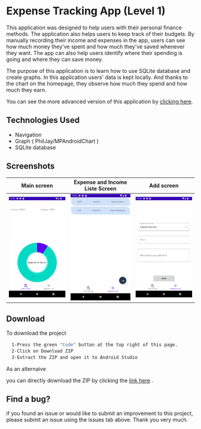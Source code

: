 
# Expense Tracking App (Level 1)
This application was designed to help users with their personal finance methods. The application also helps users to keep track of their budgets. By manually recording their income and expenses in the app, users can see how much money they've spent and how much they've saved whenever they want. The app can also help users identify where their spending is going and where they can save money.


The purpose of this application is to learn how to use SQLite database and create graphs. In this application users' data is kept locally. And thanks to the chart on the homepage, they observe how much they spend and how much they earn.

You can see the more advanced version of this application by [clicking here](https://github.com/BerkErdgn/ExpenseTrackingApp-Level2-).


## Technologies Used

- Navigation
- Graph ( PhilJay/MPAndroidChart )
- SQLite database

  
## Screenshots

Main screen | Expense and Income Liste Screen |Add screen|
 --- | --- |  --- | 
![](https://github.com/BerkErdgn/Expense-Tracking-App--Level1-/blob/main/sc/ExpenseIncomeApp1-1.png?raw=true)| ![](https://github.com/BerkErdgn/Expense-Tracking-App--Level1-/blob/main/sc/ExpenseIncomeApp1-2.png?raw=true) |![](https://github.com/BerkErdgn/Expense-Tracking-App--Level1-/blob/main/sc/ExpenseIncomeApp1-3.png?raw=true)






## Download  

To download the project

```bash 
  1-Press the green "Code" button at the top right of this page.
  2-Click on Download ZIP
  3-Extract the ZIP and open it to Android Studio
```
As an alternaive

you can directly download the ZIP by clicking the [link here](https://github.com/BerkErdgn/Expense-Tracking-App--Level1-/archive/refs/heads/main.zip) .


## Find a bug?

if you found an issue or would like to submit an improvement to this project, please submit an issue using the issues tab above.
Thank you very much.
